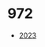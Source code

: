 # 972 <br>

- [2023](https://docs.google.com/document/d/1Rkzhrlu8t5DRDs3wUFfZ-PLxZYofwk-cB2a7aHYrLZg/edit?usp=sharing)